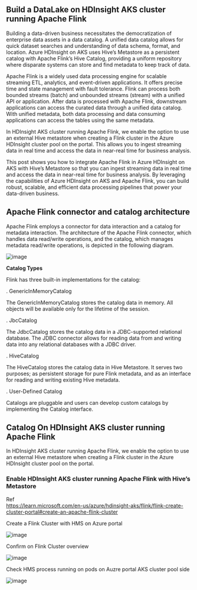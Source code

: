 ## Build a DataLake on HDInsight AKS cluster running Apache Flink

Building a data-driven business necessitates the democratization of enterprise data assets in a data catalog. A unified data catalog allows for quick dataset searches and understanding of data schema, format, and location. Azure HDInsight on AKS uses Hive’s Metastore as a persistent catalog with Apache Flink’s Hive Catalog, providing a uniform repository where disparate systems can store and find metadata to keep track of data.

Apache Flink is a widely used data processing engine for scalable streaming ETL, analytics, and event-driven applications. It offers precise time and state management with fault tolerance. Flink can process both bounded streams (batch) and unbounded streams (stream) with a unified API or application. After data is processed with Apache Flink, downstream applications can access the curated data through a unified data catalog. With unified metadata, both data processing and data consuming applications can access the tables using the same metadata.

In HDInsight AKS cluster running Apache Flink, we enable the option to use an external Hive metastore when creating a Flink cluster in the Azure HDInsight cluster pool on the portal. This allows you to ingest streaming data in real time and access the data in near-real time for business analysis.

This post shows you how to integrate Apache Flink in Azure HDInsight on AKS with Hive’s Metastore so that you can ingest streaming data in real time and access the data in near-real time for business analysis. By leveraging the capabilities of Azure HDInsight on AKS and Apache Flink, you can build robust, scalable, and efficient data processing pipelines that power your data-driven business.

## Apache Flink connector and catalog architecture

Apache Flink employs a connector for data interaction and a catalog for metadata interaction. The architecture of the Apache Flink connector, which handles data read/write operations, and the catalog, which manages metadata read/write operations, is depicted in the following diagram.

![image](https://github.com/Baiys1234/hdinsight-aks/assets/35547706/2c88964f-a185-4f43-bfb1-246cc3c5434a)


**Catalog Types**

Flink has three built-in implementations for the catalog: <br>

. GenericInMemoryCatalog <br>

The GenericInMemoryCatalog stores the catalog data in memory.  All objects will be available only for the lifetime of the session.

. JbcCatalog <br>

The JdbcCatalog stores the catalog data in a JDBC-supported relational database. 
The JDBC connector allows for reading data from and writing data into any relational databases with a JDBC driver.

. HiveCatalog <br>

The HiveCatalog stores the catalog data in Hive Metastore. 
It serves two purposes; as persistent storage for pure Flink metadata, and as an interface for reading and writing existing Hive metadata.

. User-Defined Catalog <br>

Catalogs are pluggable and users can develop custom catalogs by implementing the Catalog interface.

## Catalog On HDInsight AKS cluster running Apache Flink <br>

In HDInsight AKS cluster running Apache Flink, we enable the option to use an external Hive metastore when creating a Flink cluster in the Azure HDInsight cluster pool on the portal. 

### Enable HDInsight AKS cluster running Apache Flink with Hive’s Metastore

Ref <br>
https://learn.microsoft.com/en-us/azure/hdinsight-aks/flink/flink-create-cluster-portal#create-an-apache-flink-cluster

Create a Flink Cluster with HMS on Azure portal <br>

![image](https://github.com/Baiys1234/hdinsight-aks/assets/35547706/69553231-6454-4b50-a459-08cf26a10dba)

Confirm on Flink Cluster overview  <br>

![image](https://github.com/Baiys1234/hdinsight-aks/assets/35547706/5eea41fd-e788-4b2f-aa73-f940c306f94f)

Check HMS process running on pods on Auzre portal AKS cluster pool side  <br>

![image](https://github.com/Baiys1234/hdinsight-aks/assets/35547706/6ecc8e52-5290-4870-a952-742e1ddfa89a)












